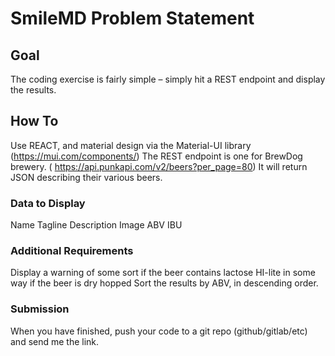 # SmileMD Problem Statement

## Goal
The coding exercise is fairly simple – simply hit a REST endpoint and display the results.

## How To
Use REACT, and material design via the Material-UI library (https://mui.com/components/)
The REST endpoint is one for BrewDog brewery. ( https://api.punkapi.com/v2/beers?per_page=80)
It will return JSON describing their various beers.

### Data to Display

Name
Tagline
Description
Image
ABV
IBU
 
### Additional Requirements

Display a warning of some sort if the beer contains lactose
HI-lite in some way if the beer is dry hopped
Sort the results by ABV, in descending order.
 
### Submission
When you have finished, push your code to a git repo (github/gitlab/etc) and send me the link.
